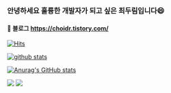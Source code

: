 ### 안녕하세요 훌륭한 개발자가 되고 싶은 최두림입니다😄
#### 👯 블로그 https://choidr.tistory.com/
[![Hits](https://hits.seeyoufarm.com/api/count/incr/badge.svg?url=https%3A%2F%2Fgithub.com%2Fchoidoorim%2Fhit-counter&count_bg=%2379C83D&title_bg=%23555555&icon=godotengine.svg&icon_color=%23E7E7E7&title=hits&edge_flat=false)](https://hits.seeyoufarm.com)

[![github stats](https://github-readme-stats.vercel.app/api?username=choidoorim&show_icons=true&hide_border=true)](https://github.com/choidoorim)

[![Anurag's GitHub stats](https://github-readme-stats.vercel.app/api?username=choidoorim)](https://github.com/choidoorim/github-readme-stats)


<a href="" target="_blank"><img src="https://img.shields.io/badge/JAVASCRIPT-yellow"/></a>
<a href="" target="_blank"><img src="https://img.shields.io/badge/Python-3776AB"/></a>

<!--
[![Top Langs](https://github-readme-stats.vercel.app/api/top-langs/?username=choidoorim&layout=compact)](https://github.com/choidoorim)
**shinplest/shinplest** is a ✨ _special_ ✨ repository because its `README.md` (this file) appears on your GitHub profile.

Here are some ideas to get you started:

- 🔭 I’m currently working on ...
- 🌱 I’m currently learning ...
- 👯 I’m looking to collaborate on ...
- 🤔 I’m looking for help with ...
- 💬 Ask me about ...
- 📫 How to reach me: ...
- 😄 Pronouns: ...
- ⚡ Fun fact: ...
-->

